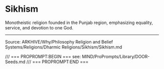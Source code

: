 # Sikhism

Monotheistic religion founded in the Punjab region, emphasizing equality, service, and devotion to one God.

---
Source: ARKHIVE/Why/Philosophy Religion and Belief Systems/Religions/Dharmic Religions/Sikhism/Sikhism.md

/// === PROPROMPT:BEGIN ===
see: MIND/ProPrompts/Library/DOOR-Seeds.md
/// === PROPROMPT:END ===
